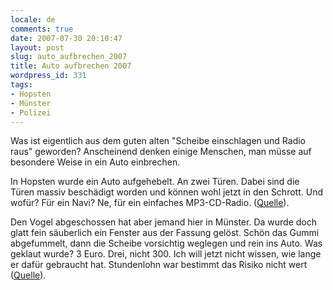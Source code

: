 ```yaml
---
locale: de
comments: true
date: 2007-07-30 20:10:47
layout: post
slug: auto_aufbrechen_2007
title: Auto aufbrechen 2007
wordpress_id: 331
tags:
- Hopsten
- Münster
- Polizei
---
```


Was ist eigentlich aus dem guten alten "Scheibe einschlagen und Radio raus"
geworden? Anscheinend denken einige Menschen, man müsse auf besondere Weise in
ein Auto einbrechen.

In Hopsten wurde ein Auto aufgehebelt. An zwei Türen. Dabei sind die Türen
massiv beschädigt worden und können wohl jetzt in den Schrott. Und wofür? Für
ein Navi? Ne, für ein einfaches MP3-CD-Radio.
([Quelle](http://www.presseportal.de/polizeipresse/pm/43526/1024032/polizei_steinfurt)).

Den Vogel abgeschossen hat aber jemand hier in Münster. Da wurde doch glatt
fein säuberlich ein Fenster aus der Fassung gelöst. Schön das Gummi
abgefummelt, dann die Scheibe vorsichtig weglegen und rein ins Auto. Was
geklaut wurde? 3 Euro. Drei, nicht 300. Ich will jetzt nicht wissen, wie lange
er dafür gebraucht hat. Stundenlohn war bestimmt das Risiko nicht wert
([Quelle](http://www.presseportal.de/polizeipresse/pm/11187/1023761/polizei_muenster)).

